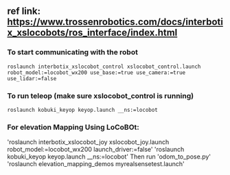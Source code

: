 ## ref link: https://www.trossenrobotics.com/docs/interbotix_xslocobots/ros_interface/index.html

### To start communicating with the robot 
`roslaunch interbotix_xslocobot_control xslocobot_control.launch robot_model:=locobot_wx200 use_base:=true use_camera:=true use_lidar:=false`


### To run teleop (make sure xslocobot_control is running)
`roslaunch kobuki_keyop keyop.launch __ns:=locobot`

### For elevation Mapping Using LoCoBOt:
'roslaunch interbotix_xslocobot_joy xslocobot_joy.launch robot_model:=locobot_wx200 launch_driver:=false'
'roslaunch kobuki_keyop keyop.launch __ns:=locobot'
Then run 'odom_to_pose.py'
'roslaunch elevation_mapping_demos myrealsensetest.launch'
